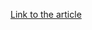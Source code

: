 [Link to the article](https://symantec.com/connect/blogs/russian-bank-employees-received-fake-job-offers-targeted-email-attack)
